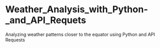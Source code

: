# Weather_Analysis_with_Python-_and_API_Requets
Analyzing weather patterns closer to the equator using Python and API Requests
